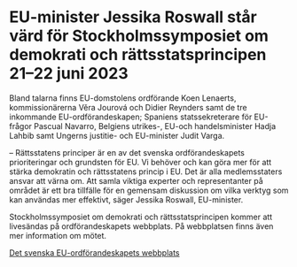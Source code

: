 # EU-minister Jessika Roswall står värd för Stockholmssymposiet om demokrati och rättsstatsprincipen 21–22 juni 2023

Bland talarna finns EU-domstolens ordförande Koen Lenaerts, kommissionärerna Věra Jourová och Didier Reynders samt de tre inkommande EU-ordförandeskapen; Spaniens statssekreterare för EU-frågor Pascual Navarro, Belgiens utrikes-, EU-och handelsminister Hadja Lahbib samt Ungerns justitie- och EU-minister Judit Varga.

– Rättsstatens principer är en av det svenska ordförandeskapets prioriteringar och grundsten för EU. Vi behöver och kan göra mer för att stärka demokratin och rättsstatens princip i EU. Det är alla medlemsstaters ansvar att värna om. Att samla viktiga experter och representanter på området är ett bra tillfälle för en gemensam diskussion om vilka verktyg som kan användas mer effektivt, säger Jessika Roswall, EU-minister.

Stockholmssymposiet om demokrati och rättsstatsprincipen kommer att livesändas på ordförandeskapets webbplats. På webbplatsen finns även mer information om mötet.

[Det svenska EU-ordförandeskapets webbplats](https://swedish-presidency.consilium.europa.eu/sv/evenemang/stockholmssymposiet-om-demokrati-och-raettsstatsprincipen/ "Det svenska EU-ordförandeskapets webbplats")
